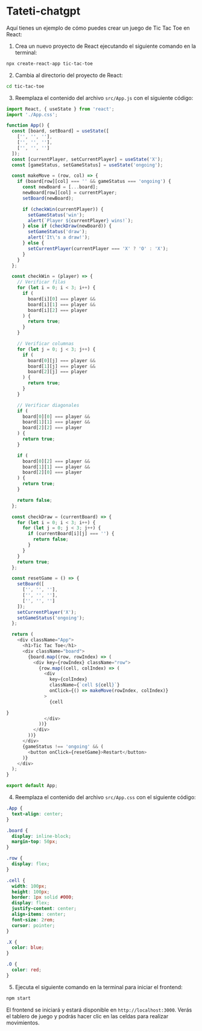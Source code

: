 # Tateti-chatgpt

Aquí tienes un ejemplo de cómo puedes crear un juego de Tic Tac Toe en React:

1. Crea un nuevo proyecto de React ejecutando el siguiente comando en la terminal:
```bash
npx create-react-app tic-tac-toe
```

2. Cambia al directorio del proyecto de React:
```bash
cd tic-tac-toe
```

3. Reemplaza el contenido del archivo `src/App.js` con el siguiente código:

```javascript
import React, { useState } from 'react';
import './App.css';

function App() {
  const [board, setBoard] = useState([
    ['', '', ''],
    ['', '', ''],
    ['', '', '']
  ]);
  const [currentPlayer, setCurrentPlayer] = useState('X');
  const [gameStatus, setGameStatus] = useState('ongoing');

  const makeMove = (row, col) => {
    if (board[row][col] === '' && gameStatus === 'ongoing') {
      const newBoard = [...board];
      newBoard[row][col] = currentPlayer;
      setBoard(newBoard);

      if (checkWin(currentPlayer)) {
        setGameStatus('win');
        alert(`Player ${currentPlayer} wins!`);
      } else if (checkDraw(newBoard)) {
        setGameStatus('draw');
        alert('It\'s a draw!');
      } else {
        setCurrentPlayer(currentPlayer === 'X' ? 'O' : 'X');
      }
    }
  };

  const checkWin = (player) => {
    // Verificar filas
    for (let i = 0; i < 3; i++) {
      if (
        board[i][0] === player &&
        board[i][1] === player &&
        board[i][2] === player
      ) {
        return true;
      }
    }

    // Verificar columnas
    for (let j = 0; j < 3; j++) {
      if (
        board[0][j] === player &&
        board[1][j] === player &&
        board[2][j] === player
      ) {
        return true;
      }
    }

    // Verificar diagonales
    if (
      board[0][0] === player &&
      board[1][1] === player &&
      board[2][2] === player
    ) {
      return true;
    }

    if (
      board[0][2] === player &&
      board[1][1] === player &&
      board[2][0] === player
    ) {
      return true;
    }

    return false;
  };

  const checkDraw = (currentBoard) => {
    for (let i = 0; i < 3; i++) {
      for (let j = 0; j < 3; j++) {
        if (currentBoard[i][j] === '') {
          return false;
        }
      }
    }
    return true;
  };

  const resetGame = () => {
    setBoard([
      ['', '', ''],
      ['', '', ''],
      ['', '', '']
    ]);
    setCurrentPlayer('X');
    setGameStatus('ongoing');
  };

  return (
    <div className="App">
      <h1>Tic Tac Toe</h1>
      <div className="board">
        {board.map((row, rowIndex) => (
          <div key={rowIndex} className="row">
            {row.map((cell, colIndex) => (
              <div
                key={colIndex}
                className={`cell ${cell}`}
                onClick={() => makeMove(rowIndex, colIndex)}
              >
                {cell

}
              </div>
            ))}
          </div>
        ))}
      </div>
      {gameStatus !== 'ongoing' && (
        <button onClick={resetGame}>Restart</button>
      )}
    </div>
  );
}

export default App;
```

4. Reemplaza el contenido del archivo `src/App.css` con el siguiente código:

```css
.App {
  text-align: center;
}

.board {
  display: inline-block;
  margin-top: 50px;
}

.row {
  display: flex;
}

.cell {
  width: 100px;
  height: 100px;
  border: 1px solid #000;
  display: flex;
  justify-content: center;
  align-items: center;
  font-size: 2rem;
  cursor: pointer;
}

.X {
  color: blue;
}

.O {
  color: red;
}
```

5. Ejecuta el siguiente comando en la terminal para iniciar el frontend:
```bash
npm start
```

El frontend se iniciará y estará disponible en `http://localhost:3000`. Verás el tablero de juego y podrás hacer clic en las celdas para realizar movimientos.
